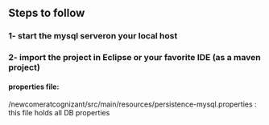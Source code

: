 ## Steps to follow
### 1- start the mysql serveron your local host
### 2- import the project in Eclipse or your favorite IDE (as a maven project)

#### properties file:
/newcomeratcognizant/src/main/resources/persistence-mysql.properties :
this file holds all DB properties

